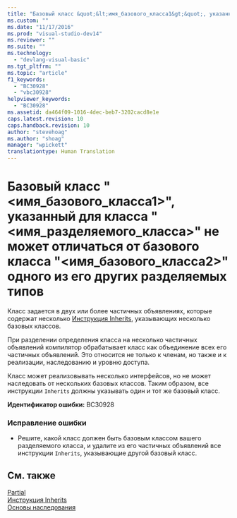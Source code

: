 ```yaml
---
title: "Базовый класс &quot;&lt;имя_базового_класса1&gt;&quot;, указанный для класса &quot;&lt;имя_разделяемого_класса&gt;&quot; не может отличаться от базового класса &quot;&lt;имя_базового_класса2&gt;&quot; одного из его других разделяемых типов | Microsoft Docs"
ms.custom: ""
ms.date: "11/17/2016"
ms.prod: "visual-studio-dev14"
ms.reviewer: ""
ms.suite: ""
ms.technology: 
  - "devlang-visual-basic"
ms.tgt_pltfrm: ""
ms.topic: "article"
f1_keywords: 
  - "BC30928"
  - "vbc30928"
helpviewer_keywords: 
  - "BC30928"
ms.assetid: da464f09-1016-4dec-beb7-3202cacd8e1e
caps.latest.revision: 10
caps.handback.revision: 10
author: "stevehoag"
ms.author: "shoag"
manager: "wpickett"
translationtype: Human Translation
---
```

# Базовый класс &quot;&lt;имя_базового_класса1&gt;&quot;, указанный для класса &quot;&lt;имя_разделяемого_класса&gt;&quot; не может отличаться от базового класса &quot;&lt;имя_базового_класса2&gt;&quot; одного из его других разделяемых типов
Класс задается в двух или более частичных объявлениях, которые содержат несколько [Инструкция Inherits](../../visual-basic/language-reference/statements/inherits-statement.md), указывающих несколько базовых классов.  
  
 При разделении определения класса на несколько частичных объявлений компилятор обрабатывает класс как объединение всех его частичных объявлений. Это относится не только к членам, но также и к реализации, наследованию и уровню доступа.  
  
 Класс может реализовывать несколько интерфейсов, но не может наследовать от нескольких базовых классов. Таким образом, все инструкции `Inherits` должны указывать один и тот же базовый класс.  
  
 **Идентификатор ошибки:** BC30928  
  
### Исправление ошибки  
  
-   Решите, какой класс должен быть базовым классом вашего разделяемого класса, и удалите из его частичных объявлений все инструкции `Inherits`, указывающие другой базовый класс.  
  
## См. также  
 [Partial](../../visual-basic/language-reference/modifiers/partial.md)   
 [Инструкция Inherits](../../visual-basic/language-reference/statements/inherits-statement.md)   
 [Основы наследования](../../visual-basic/programming-guide/language-features/objects-and-classes/inheritance-basics.md)